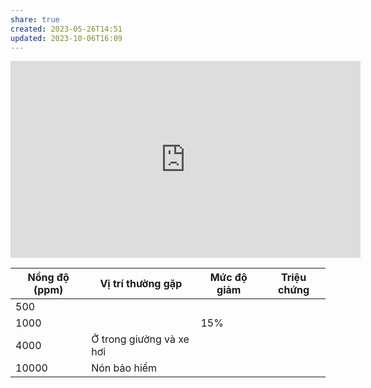```yaml
---
share: true
created: 2023-05-26T14:51
updated: 2023-10-06T16:09
---
```


<iframe width="560" height="315" src="https://www.youtube.com/embed/1Nh_vxpycEA" title="YouTube video player" frameborder="0" allow="accelerometer; autoplay; clipboard-write; encrypted-media; gyroscope; picture-in-picture; web-share" allowfullscreen></iframe>

| Nồng độ (ppm) | Vị trí thường gặp        | Mức độ giảm | Triệu chứng |
| ------------- | ------------------------ | ----------- | ----------- |
| 500           |                          |             |             |
| 1000          |                          | 15%         |             |
| 4000          | Ở trong giường và xe hơi |             |             |
| 10000         | Nón bảo hiểm             |             |             |
